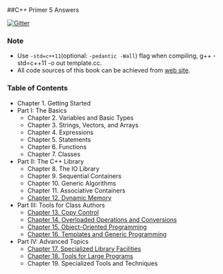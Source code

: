 ##C++ Primer 5 Answers

[![Gitter](https://badges.gitter.im/Join%20Chat.svg)](https://tuzhii.com)

### Note

- Use `-std=c++11`(optional: `-pedantic -Wall`) flag when compiling, g++ -std=c++11 -o out template.cc.
- All code sources of this book can be achieved from [web site](http://www.informit.com/store/c-plus-plus-primer-9780321714114).

### Table of Contents

- Chapter 1. Getting Started
- Part I: The Basics
  - Chapter 2. Variables and Basic Types
  - Chapter 3. Strings, Vectors, and Arrays
  - Chapter 4. Expressions
  - Chapter 5. Statements
  - Chapter 6. Functions
  - Chapter 7. Classes
- Part II: The C++ Library
  - Chapter 8. The IO Library
  - Chapter 9. Sequential Containers
  - Chapter 10. Generic Algorithms
  - Chapter 11. Associative Containers
  - [Chapter 12. Dynamic Memory](ch12/README.md)
- Part III: Tools for Class Authors
  - [Chapter 13. Copy Control](ch13/README.md)
  - [Chapter 14. Overloaded Operations and Conversions](ch14/README.md)
  - [Chapter 15. Object-Oriented Programming](ch15/README.md)
  - [Chapter 16. Templates and Generic Programming](ch16/README.md)
- Part IV:  Advanced Topics
  - [Chapter 17. Specialized Library Facilities](ch17/README.md)
  - [Chapter 18. Tools for Large Programs](ch18/README.md)
  - Chapter 19. Specialized Tools and Techniques
